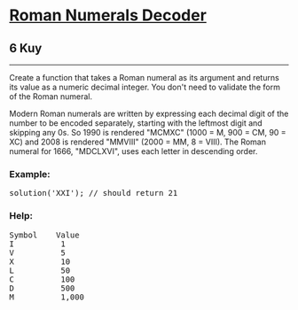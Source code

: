 <h1><a href="https://www.codewars.com/kata/51b6249c4612257ac0000005">Roman Numerals Decoder</a></h1>
<h2>6 Kuy</h2>
<hr>
<p>Create a function that takes a Roman numeral as its argument and returns its value as a numeric decimal integer. 
You don't need to validate the form of the Roman numeral.</p>
<p>Modern Roman numerals are written by expressing each decimal digit of the number to be encoded separately, 
starting with the leftmost digit and skipping any 0s. 
So 1990 is rendered "MCMXC" (1000 = M, 900 = CM, 90 = XC) 
and 2008 is rendered "MMVIII" (2000 = MM, 8 = VIII). The Roman numeral for 1666, 
"MDCLXVI", uses each letter in descending order.</p>
<h3>Example:</h3>
<pre>solution('XXI'); // should return 21</pre>
<h3>Help:</h3>
<pre>
Symbol    Value
I          1
V          5
X          10
L          50
C          100
D          500
M          1,000
</pre>